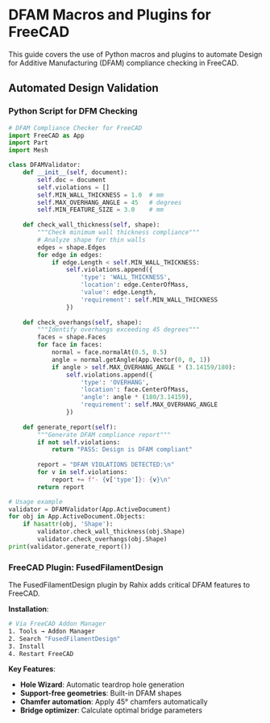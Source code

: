 # DFAM Macros and Plugins for FreeCAD

This guide covers the use of Python macros and plugins to automate Design for Additive Manufacturing (DFAM) compliance checking in FreeCAD.

## Automated Design Validation

### Python Script for DFM Checking
```python
# DFAM Compliance Checker for FreeCAD
import FreeCAD as App
import Part
import Mesh

class DFAMValidator:
    def __init__(self, document):
        self.doc = document
        self.violations = []
        self.MIN_WALL_THICKNESS = 1.0  # mm
        self.MAX_OVERHANG_ANGLE = 45   # degrees
        self.MIN_FEATURE_SIZE = 3.0    # mm
        
    def check_wall_thickness(self, shape):
        """Check minimum wall thickness compliance"""
        # Analyze shape for thin walls
        edges = shape.Edges
        for edge in edges:
            if edge.Length < self.MIN_WALL_THICKNESS:
                self.violations.append({
                    'type': 'WALL_THICKNESS',
                    'location': edge.CenterOfMass,
                    'value': edge.Length,
                    'requirement': self.MIN_WALL_THICKNESS
                })
    
    def check_overhangs(self, shape):
        """Identify overhangs exceeding 45 degrees"""
        faces = shape.Faces
        for face in faces:
            normal = face.normalAt(0.5, 0.5)
            angle = normal.getAngle(App.Vector(0, 0, 1))
            if angle > self.MAX_OVERHANG_ANGLE * (3.14159/180):
                self.violations.append({
                    'type': 'OVERHANG',
                    'location': face.CenterOfMass,
                    'angle': angle * (180/3.14159),
                    'requirement': self.MAX_OVERHANG_ANGLE
                })
    
    def generate_report(self):
        """Generate DFAM compliance report"""
        if not self.violations:
            return "PASS: Design is DFAM compliant"
        
        report = "DFAM VIOLATIONS DETECTED:\n"
        for v in self.violations:
            report += f"- {v['type']}: {v}\n"
        return report

# Usage example
validator = DFAMValidator(App.ActiveDocument)
for obj in App.ActiveDocument.Objects:
    if hasattr(obj, 'Shape'):
        validator.check_wall_thickness(obj.Shape)
        validator.check_overhangs(obj.Shape)
print(validator.generate_report())
```

### FreeCAD Plugin: FusedFilamentDesign

The FusedFilamentDesign plugin by Rahix adds critical DFAM features to FreeCAD.

**Installation**:
```bash
# Via FreeCAD Addon Manager
1. Tools → Addon Manager
2. Search "FusedFilamentDesign"
3. Install
4. Restart FreeCAD
```

**Key Features**:
- **Hole Wizard**: Automatic teardrop hole generation
- **Support-free geometries**: Built-in DFAM shapes
- **Chamfer automation**: Apply 45° chamfers automatically
- **Bridge optimizer**: Calculate optimal bridge parameters

```